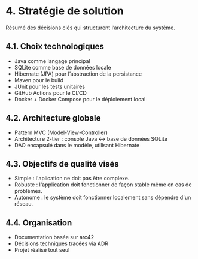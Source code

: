 # 4. Stratégie de solution

Résumé des décisions clés qui structurent l’architecture du système.

## 4.1. Choix technologiques

- Java comme langage principal
- SQLite comme base de données locale
- Hibernate (JPA) pour l’abstraction de la persistance
- Maven pour le build
- JUnit pour les tests unitaires
- GitHub Actions pour le CI/CD
- Docker + Docker Compose pour le déploiement local

## 4.2. Architecture globale

- Pattern MVC (Model-View-Controller)
- Architecture 2-tier : console Java ↔ base de données SQLite
- DAO encapsulé dans le modèle, utilisant Hibernate

## 4.3. Objectifs de qualité visés

- Simple : l'aplication ne doit pas être complexe. 
- Robuste : l'application doit fonctionner de façon stable même en cas de problèmes.
- Autonome : le système doit fonctionner localement sans dépendre d'un réseau.

## 4.4. Organisation

- Documentation basée sur arc42
- Décisions techniques tracées via ADR
- Projet réalisé tout seul
